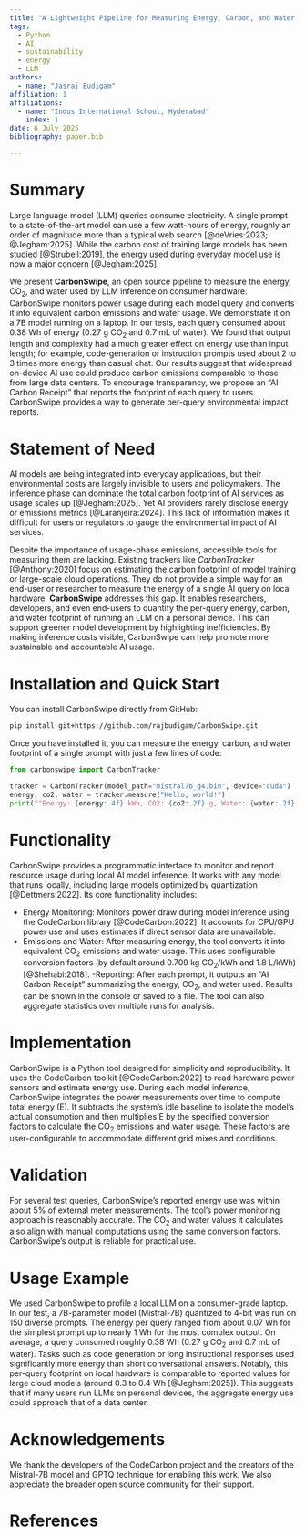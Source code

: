 ```yaml
---
title: "A Lightweight Pipeline for Measuring Energy, Carbon, and Water Costs of Large Language Models"
tags:
  - Python
  - AI
  - sustainability
  - energy
  - LLM
authors:
  - name: "Jasraj Budigam"
affiliation: 1
affiliations:
  - name: "Indus International School, Hyderabad"
    index: 1
date: 6 July 2025
bibliography: paper.bib

---
```


# Summary

Large language model (LLM) queries consume electricity. A single prompt to a state-of-the-art model can use a few watt-hours of energy, roughly an order of magnitude more than a typical web search [@deVries:2023; @Jegham:2025]. While the carbon cost of training large models has been studied [@Strubell:2019], the energy used during everyday model use is now a major concern [@Jegham:2025].

We present **CarbonSwipe**, an open source pipeline to measure the energy, CO$_2$, and water used by LLM inference on consumer hardware. CarbonSwipe monitors power usage during each model query and converts it into equivalent carbon emissions and water usage. We demonstrate it on a 7B model running on a laptop. In our tests, each query consumed about 0.38 Wh of energy (0.27 g CO$_2$ and 0.7 mL of water). We found that output length and complexity had a much greater effect on energy use than input length; for example, code-generation or instruction prompts used about 2 to 3 times more energy than casual chat. Our results suggest that widespread on-device AI use could produce carbon emissions comparable to those from large data centers. To encourage transparency, we propose an “AI Carbon Receipt” that reports the footprint of each query to users. CarbonSwipe provides a way to generate per-query environmental impact reports.

# Statement of Need

AI models are being integrated into everyday applications, but their environmental costs are largely invisible to users and policymakers. The inference phase can dominate the total carbon footprint of AI services as usage scales up [@Jegham:2025]. Yet AI providers rarely disclose energy or emissions metrics [@Laranjeira:2024]. This lack of information makes it difficult for users or regulators to gauge the environmental impact of AI services.

Despite the importance of usage-phase emissions, accessible tools for measuring them are lacking. Existing trackers like *CarbonTracker* [@Anthony:2020] focus on estimating the carbon footprint of model training or large-scale cloud operations. They do not provide a simple way for an end-user or researcher to measure the energy of a single AI query on local hardware. **CarbonSwipe** addresses this gap. It enables researchers, developers, and even end-users to quantify the per-query energy, carbon, and water footprint of running an LLM on a personal device. This can support greener model development by highlighting inefficiencies. By making inference costs visible, CarbonSwipe can help promote more sustainable and accountable AI usage.

# Installation and Quick Start

You can install CarbonSwipe directly from GitHub:

```bash
pip install git+https://github.com/rajbudigam/CarbonSwipe.git
```
Once you have installed it, you can measure the energy, carbon, and water footprint of a single prompt with just a few lines of code:

```python
from carbonswipe import CarbonTracker

tracker = CarbonTracker(model_path="mistral7b_q4.bin", device="cuda")
energy, co2, water = tracker.measure("Hello, world!")
print(f"Energy: {energy:.4f} kWh, CO2: {co2:.2f} g, Water: {water:.2f} mL")
```

# Functionality

CarbonSwipe provides a programmatic interface to monitor and report resource usage during local AI model inference. It works with any model that runs locally, including large models optimized by quantization [@Dettmers:2022]. Its core functionality includes:
- Energy Monitoring: Monitors power draw during model inference using the CodeCarbon library [@CodeCarbon:2022]. It accounts for CPU/GPU power use and uses estimates if direct sensor data are unavailable.
- Emissions and Water: After measuring energy, the tool converts it into equivalent CO$_2$ emissions and water usage. This uses configurable conversion factors (by default around 0.709 kg CO$_2$/kWh and 1.8 L/kWh) [@Shehabi:2018].
-Reporting: After each prompt, it outputs an “AI Carbon Receipt” summarizing the energy, CO$_2$, and water used. Results can be shown in the console or saved to a file. The tool can also aggregate statistics over multiple runs for analysis.

# Implementation

CarbonSwipe is a Python tool designed for simplicity and reproducibility. It uses the CodeCarbon toolkit [@CodeCarbon:2022] to read hardware power sensors and estimate energy use. During each model inference, CarbonSwipe integrates the power measurements over time to compute total energy (E). It subtracts the system’s idle baseline to isolate the model’s actual consumption and then multiplies E by the specified conversion factors to calculate the CO$_2$ emissions and water usage. These factors are user-configurable to accommodate different grid mixes and conditions.

# Validation

For several test queries, CarbonSwipe’s reported energy use was within about 5% of external meter measurements. The tool’s power monitoring approach is reasonably accurate. The CO$_2$ and water values it calculates also align with manual computations using the same conversion factors. CarbonSwipe’s output is reliable for practical use.

# Usage Example

We used CarbonSwipe to profile a local LLM on a consumer-grade laptop. In our test, a 7B-parameter model (Mistral-7B) quantized to 4-bit was run on 150 diverse prompts. The energy per query ranged from about 0.07 Wh for the simplest prompt up to nearly 1 Wh for the most complex output. On average, a query consumed roughly 0.38 Wh (0.27 g CO$_2$ and 0.7 mL of water). Tasks such as code generation or long instructional responses used significantly more energy than short conversational answers. Notably, this per-query footprint on local hardware is comparable to reported values for large cloud models (around 0.3 to 0.4 Wh [@Jegham:2025]). This suggests that if many users run LLMs on personal devices, the aggregate energy use could approach that of a data center.

# Acknowledgements

We thank the developers of the CodeCarbon project and the creators of the Mistral-7B model and GPTQ technique for enabling this work. We also appreciate the broader open source community for their support.

# References

